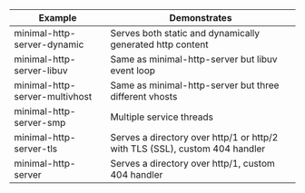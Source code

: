 |Example|Demonstrates|
---|---
minimal-http-server-dynamic|Serves both static and dynamically generated http content
minimal-http-server-libuv|Same as minimal-http-server but libuv event loop
minimal-http-server-multivhost|Same as minimal-http-server but three different vhosts
minimal-http-server-smp|Multiple service threads
minimal-http-server-tls|Serves a directory over http/1 or http/2 with TLS (SSL), custom 404 handler
minimal-http-server|Serves a directory over http/1, custom 404 handler

